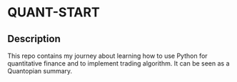 # QUANT-START

## Description

This repo contains my journey about learning how to use Python for quantitative finance and to implement trading algorithm. It can be seen as a Quantopian summary.
